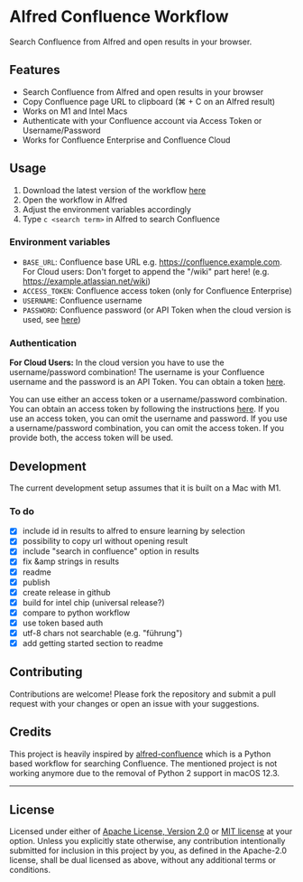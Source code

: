 # Alfred Confluence Workflow
Search Confluence from Alfred and open results in your browser.

## Features
- Search Confluence from Alfred and open results in your browser
- Copy Confluence page URL to clipboard (⌘ + C on an Alfred result)
- Works on M1 and Intel Macs
- Authenticate with your Confluence account via Access Token or Username/Password
- Works for Confluence Enterprise and Confluence Cloud

## Usage
1. Download the latest version of the workflow [here](https://github.com/jovobe/alfred-confluence-workflow/releases)
2. Open the workflow in Alfred
3. Adjust the environment variables accordingly
4. Type `c <search term>` in Alfred to search Confluence

### Environment variables
- `BASE_URL`: Confluence base URL e.g. https://confluence.example.com. For Cloud users: Don't forget to append the "/wiki" part here! (e.g. https://example.atlassian.net/wiki)
- `ACCESS_TOKEN`: Confluence access token (only for Confluence Enterprise)
- `USERNAME`: Confluence username
- `PASSWORD`: Confluence password (or API Token when the cloud version is used, see [here](#authentication))

### Authentication
**For Cloud Users:** In the cloud version you have to use the username/password combination! The username is your Confluence username and the password is an API Token. You can obtain a token [here](https://id.atlassian.com/manage/api-tokens).

You can use either an access token or a username/password combination. You can obtain an access token by following the instructions [here](https://confluence.atlassian.com/enterprise/using-personal-access-tokens-1026032365.html). If you use an access token, you can omit the username and password. If you use a username/password combination, you can omit the access token. If you provide both, the access token will be used.

## Development
The current development setup assumes that it is built on a Mac with M1.

### To do
- [x] include id in results to alfred to ensure learning by selection
- [x] possibility to copy url without opening result
- [x] include "search in confluence" option in results
- [x] fix &amp strings in results
- [x] readme
- [x] publish
- [x] create release in github
- [x] build for intel chip (universal release?)
- [x] compare to python workflow
- [x] use token based auth
- [x] utf-8 chars not searchable (e.g. "führung")
- [x] add getting started section to readme

## Contributing
Contributions are welcome! Please fork the repository and submit a pull request with your changes or open an issue with your suggestions.

## Credits
This project is heavily inspired by [alfred-confluence](https://github.com/skleinei/alfred-confluence) which is a Python based workflow for searching Confluence. The mentioned project is not working anymore due to the removal of Python 2 support in macOS 12.3.

---

## License

Licensed under either of <a href="LICENSE-APACHE">Apache License, Version
2.0</a> or <a href="LICENSE-MIT">MIT license</a> at your option.
Unless you explicitly state otherwise, any contribution intentionally submitted
for inclusion in this project by you, as defined in the Apache-2.0 license,
shall be dual licensed as above, without any additional terms or conditions.

